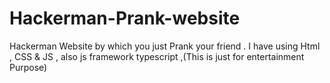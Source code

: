 # Hackerman-Prank-website
Hackerman Website by which you just Prank your friend . I have using Html , CSS  &amp; JS , also js framework typescript ,(This is just for entertainment Purpose)
